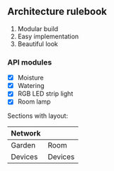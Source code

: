 ## Architecture rulebook

1. Modular build
2. Easy implementation
3. Beautiful look

### API modules
- [x] Moisture
- [x] Watering
- [x] RGB LED strip light
- [x] Room lamp

Sections with layout:

| Network |         |
|---------|---------|
| Garden  | Room    |
| Devices | Devices |
